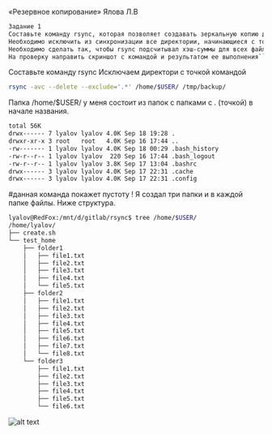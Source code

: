 «Резервное копирование» 
Ялова Л.В


```bash
Задание 1
Составьте команду rsync, которая позволяет создавать зеркальную копию домашней директории пользователя в директорию /tmp/backup
Необходимо исключить из синхронизации все директории, начинающиеся с точки (скрытые)
Необходимо сделать так, чтобы rsync подсчитывал хэш-суммы для всех файлов, даже если их время модификации и размер идентичны в источнике и приемнике.
На проверку направить скриншот с командой и результатом ее выполнения``
```
Составьте команду rsync
Исключаем директори с точкой командой 
```bash
rsync -avc --delete --exclude='.*' /home/$USER/ /tmp/backup/
```
Папка  /home/$USER/ 
у меня состоит  из папок с папками с . (точкой) в начале названия.


```bash lyalov@RedFox:/mnt/d/gitlab/rsync$ ls -lah /home/$USER/
total 56K
drwx------ 7 lyalov lyalov 4.0K Sep 18 19:28 .
drwxr-xr-x 3 root   root   4.0K Sep 16 17:44 ..
-rw------- 1 lyalov lyalov 4.0K Sep 18 00:29 .bash_history
-rw-r--r-- 1 lyalov lyalov  220 Sep 16 17:44 .bash_logout
-rw-r--r-- 1 lyalov lyalov 3.8K Sep 17 13:04 .bashrc
drwx------ 3 lyalov lyalov 4.0K Sep 17 22:31 .cache
drwx------ 3 lyalov lyalov 4.0K Sep 17 22:31 .config
```

#данная команда покажет пустоту !
Я создал три папки и в каждой папке файлы. Ниже структура. 

```bash
lyalov@RedFox:/mnt/d/gitlab/rsync$ tree /home/$USER/
/home/lyalov/
├── create.sh
└── test_home
    ├── folder1
    │   ├── file1.txt
    │   ├── file2.txt
    │   ├── file3.txt
    │   ├── file4.txt
    │   └── file5.txt
    ├── folder2
    │   ├── file1.txt
    │   ├── file2.txt
    │   ├── file3.txt
    │   ├── file4.txt
    │   ├── file5.txt
    │   ├── file6.txt
    │   ├── file7.txt
    │   └── file8.txt
    └── folder3
        ├── file1.txt
        ├── file2.txt
        ├── file3.txt
        ├── file4.txt
        ├── file5.txt
        └── file6.txt
```



![alt text](https://github.com/username/reponame/blob/branch/path/image.png)
